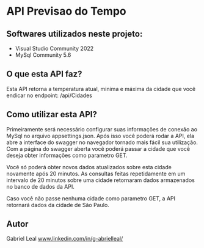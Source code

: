 # API Previsao do Tempo

## Softwares utilizados neste projeto:

- Visual Studio Community 2022
- MySql Community 5.6

## O que esta API faz?
Esta API retorna a temperatura atual, minima e máxima da cidade que você endicar no endpoint: /api/Cidades

## Como utilizar esta API?

Primeiramente será necessário configurar suas informações de conexão ao MySql no arquivo appsettings.json. 
Após isso você poderá rodar a API, ela abre a interface do swagger no navegador tornado mais fácil sua utilização.
Com a página do swagger aberta você poderá passar a cidade que você deseja obter informações como parametro GET.

Você só poderá obter novos dados atualizados sobre esta cidade novamente após 20 minutos. As consultas feitas repetidamente 
em um intervalo de 20 minutos sobre uma cidade retornaram dados armazenados no banco de dados da API.

Caso você não passe nenhuma cidade como parametro GET, a API retornará dados da cidade de São Paulo.

## Autor
Gabriel Leal www.linkedin.com/in/g-abrielleal/
